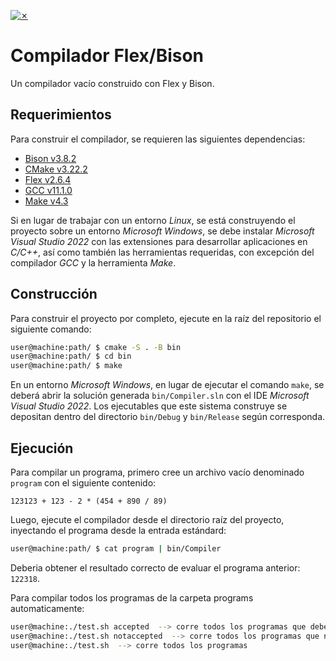 [![✗](https://img.shields.io/badge/Release-v0.1.0-ffb600.svg?style=for-the-badge)](https://github.com/agustin-golmar/Flex-Bison-Compiler/releases)

# Compilador Flex/Bison

Un compilador vacío construido con Flex y Bison.

## Requerimientos

Para construir el compilador, se requieren las siguientes dependencias:

- [Bison v3.8.2](https://www.gnu.org/software/bison/)
- [CMake v3.22.2](https://cmake.org/)
- [Flex v2.6.4](https://github.com/westes/flex)
- [GCC v11.1.0](https://gcc.gnu.org/)
- [Make v4.3](https://www.gnu.org/software/make/)

Si en lugar de trabajar con un entorno _Linux_, se está construyendo el proyecto sobre un entorno _Microsoft Windows_, se debe instalar _Microsoft Visual Studio 2022_ con las extensiones para desarrollar aplicaciones en _C/C++_, así como también las herramientas requeridas, con excepción del compilador _GCC_ y la herramienta _Make_.

## Construcción

Para construir el proyecto por completo, ejecute en la raíz del repositorio el siguiente comando:

```bash
user@machine:path/ $ cmake -S . -B bin
user@machine:path/ $ cd bin
user@machine:path/ $ make
```

En un entorno _Microsoft Windows_, en lugar de ejecutar el comando `make`, se deberá abrir la solución generada `bin/Compiler.sln` con el IDE _Microsoft Visual Studio 2022_. Los ejecutables que este sistema construye se depositan dentro del directorio `bin/Debug` y `bin/Release` según corresponda.

## Ejecución

Para compilar un programa, primero cree un archivo vacío denominado `program` con el siguiente contenido:

```
123123 + 123 - 2 * (454 + 890 / 89)
```

Luego, ejecute el compilador desde el directorio raíz del proyecto, inyectando el programa desde la entrada estándard:

```bash
user@machine:path/ $ cat program | bin/Compiler
```

Deberia obtener el resultado correcto de evaluar el programa anterior: `122318`.

Para compilar todos los programas de la carpeta programs automaticamente:

```bash
user@machine:./test.sh accepted  --> corre todos los programas que deberian aceptar exitosamente
user@machine:./test.sh notaccepted  --> corre todos los programas que no deberian aceptar
user@machine:./test.sh  --> corre todos los programas

```
